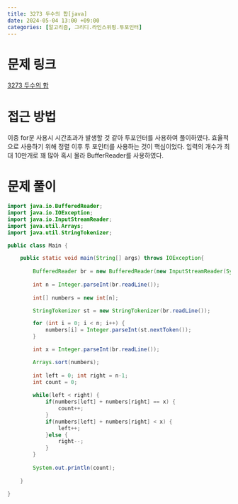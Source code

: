 ```yaml
---
title: 3273 두수의 합[java]
date: 2024-05-04 13:00 +09:00
categories: [알고리즘, 그리디.라인스위핑.투포인터]
---
```

# 문제 링크
[3273 두수의 합](https://www.acmicpc.net/problem/3273)

# 접근 방법
이중 for문 사용시 시간초과가 발생할 것 같아 투포인터를 사용하여 풀이하였다. 효율적으로 사용하기 위해 정렬 이후 투 포인터를 사용하는 것이 핵심이었다. 입력의 개수가 최대 10만개로 꽤 많아 혹시 몰라 BufferReader를 사용하였다.



# 문제 풀이
```java
import java.io.BufferedReader;
import java.io.IOException;
import java.io.InputStreamReader;
import java.util.Arrays;
import java.util.StringTokenizer;

public class Main {

	public static void main(String[] args) throws IOException{
		
		BufferedReader br = new BufferedReader(new InputStreamReader(System.in));
		
		int n = Integer.parseInt(br.readLine());
		
		int[] numbers = new int[n];

		StringTokenizer st = new StringTokenizer(br.readLine());

		for (int i = 0; i < n; i++) {
			numbers[i] = Integer.parseInt(st.nextToken());
		}

		int x = Integer.parseInt(br.readLine());

		Arrays.sort(numbers);
		
		int left = 0; int right = n-1;
		int count = 0;
		
		while(left < right) {
			if(numbers[left] + numbers[right] == x) {
				count++;
			}
			if(numbers[left] + numbers[right] < x) {
				left++;
			}else {
				right--;
			}
		}
		
		System.out.println(count);
		
	}
	
}


```